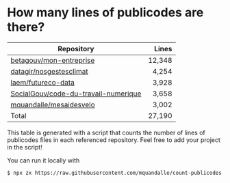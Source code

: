 # How many lines of publicodes are there?

<!--table:start-->
| Repository | Lines |
| --- | --: |
| [betagouv/mon-entreprise](https://github.com/betagouv/mon-entreprise/tree/master/modele-social/règles) | 12,348 |
| [datagir/nosgestesclimat](https://github.com/datagir/nosgestesclimat/tree/master/data) | 4,254 |
| [laem/futureco-data](https://github.com/laem/futureco-data/tree/master/) | 3,928 |
| [SocialGouv/code-du-travail-numerique](https://github.com/SocialGouv/code-du-travail-numerique/tree/master/packages/code-du-travail-modeles/src/modeles) | 3,658 |
| [mquandalle/mesaidesvelo](https://github.com/mquandalle/mesaidesvelo/tree/master/src) | 3,002 |
| Total | 27,190 |
<!--table:end-->

This table is generated with a script that counts the number of lines of publicodes files in each referenced repository. Feel free to add your project in the script!

You can run it locally with

```sh
$ npx zx https://raw.githubusercontent.com/mquandalle/count-publicodes-lines/master/count-publicodes-lines.mjs
```

